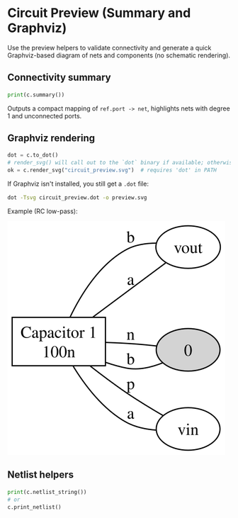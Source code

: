 # Circuit Preview (Summary and Graphviz)

Use the preview helpers to validate connectivity and generate a quick Graphviz-based diagram of nets and components (no schematic rendering).

## Connectivity summary
```python
print(c.summary())
```
Outputs a compact mapping of `ref.port -> net`, highlights nets with degree 1 and unconnected ports.

## Graphviz rendering
```python
dot = c.to_dot()
# render_svg() will call out to the `dot` binary if available; otherwise you can run dot manually:
ok = c.render_svg("circuit_preview.svg")  # requires 'dot' in PATH
```

If Graphviz isn't installed, you still get a `.dot` file:
```bash
dot -Tsvg circuit_preview.dot -o preview.svg
```

Example (RC low-pass):

![Circuit preview](assets/examples/circuit_preview.svg)

## Netlist helpers
```python
print(c.netlist_string())
# or
c.print_netlist()
```

